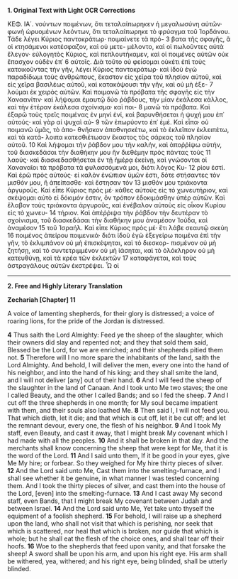 **1. Original Text with Light OCR Corrections**

ΚΕΦ. ΙΑ΄.
νούντων ποιμένων, ὅτι τεταλαίπωρηκεν ἡ μεγαλωσύνη αὐτῶν·
φωνὴ ὠρυομένων λεόντων, ὅτι τεταλαίπωρηκε τὸ φρύαγμα τοῦ
Ἰορδάνου. Τάδε λέγει Κύριος παντοκράτωρ· ποιμαίνετε τὰ πρό-
3 βατα τῆς σφαγῆς, ἃ οἱ κτησάμενοι κατέσφαζον, καὶ οὐ μετε-
μέλοντο, καὶ οἱ πωλοῦντες αὐτὰ ἔλεγον· εὐλογητὸς Κύριος, καὶ
πεπλουτήκαμεν, καὶ οἱ ποιμένες αὐτῶν οὐκ ἔπασχον οὐδὲν ἐπ᾿
6 αὐτοῖς. Διὰ τοῦτο οὐ φείσομαι οὐκέτι ἐπὶ τοὺς κατοικοῦντας
τὴν γῆν, λέγει Κύριος παντοκράτωρ· καὶ ἰδοὺ ἐγὼ παραδίδωμι
τοὺς ἀνθρώπους, ἕκαστον εἰς χεῖρα τοῦ πλησίον αὐτοῦ, καὶ εἰς
χεῖρα βασιλέως αὐτοῦ, καὶ κατακόψουσι τὴν γῆν, καὶ οὐ μὴ ἐξε-
7 λούμαι ἐκ χειρὸς αὐτῶν. Καὶ ποιμανῶ τὰ πρόβατα τῆς σφαγῆς
εἰς τὴν Χαναανίτιν· καὶ λήψομαι ἐμαυτῷ δύο ῥάβδους, τὴν μίαν
ἐκάλεσα κάλλος, καὶ τὴν ἑτέραν ἐκάλεσα σχοίνισμα· καὶ ποι-
8 μανῶ τὰ πρόβατα. Καὶ ἐξαρῶ τοὺς τρεῖς ποιμένας ἐν μηνὶ ἑνί,
καὶ βαρυνθήσεται ἡ ψυχή μου ἐπ᾿ αὐτούς· καὶ γὰρ αἱ ψυχαὶ αὐ-
9 τῶν ἐπωρύοντο ἐπ᾿ ἐμέ. Καὶ εἶπα· οὐ ποιμανῶ ὑμᾶς, τὸ ἀπο-
θνῆσκον ἀποθνησκέτω, καὶ τὸ ἐκλεῖπον ἐκλειπέτω, καὶ τὰ κατά-
λοιπα κατεσθιέτωσαν ἕκαστος τὰς σάρκας τοῦ πλησίον αὐτοῦ.
10 Καὶ λήψομαι τὴν ῥάβδον μου τὴν καλήν, καὶ ἀποῤῥίψω αὐτήν,
τοῦ διασκεδάσαι τὴν διαθήκην μου ἣν διεθέμην πρὸς πάντας τοὺς
11 λαούς· καὶ διασκεδασθήσεται ἐν τῇ ἡμέρᾳ ἐκείνῃ, καὶ γνώσονται
οἱ Χαναναῖοι τὰ πρόβατα τὰ φυλασσόμενά μοι, διότι λόγος Κυ-
12 ρίου ἐστί. Καὶ ἐρῶ πρὸς αὐτούς· εἰ καλὸν ἐνώπιον ὑμῶν ἐστι,
δότε στήσαντες τὸν μισθόν μου, ἢ ἀπείπασθε· καὶ ἔστησαν τὸν
13 μισθόν μου τριάκοντα ἀργυροῦς. Καὶ εἶπε Κύριος πρὸς μέ· κάθες
αὐτοὺς εἰς τὸ χωνευτήριον, καὶ σκέψομαι αὐτὸ εἰ δόκιμόν ἐστιν,
ὃν τρόπον ἐδοκιμάσθην ὑπὲρ αὐτῶν. Καὶ ἔλαβον τοὺς τριάκοντα
ἀργυροῦς, καὶ ἐνέβαλον αὐτοὺς εἰς οἶκον Κυρίου εἰς τὸ χωνευ-
14 τήριον. Καὶ ἀπέῤῥιψα τὴν ῥάβδον τὴν δευτέραν τὸ σχοίνισμα,
τοῦ διασκεδάσαι τὴν διαθήκην μου ἀναμέσον Ἰούδα, καὶ ἀναμέσον
15 τοῦ Ἰσραήλ. Καὶ εἶπε Κύριος πρὸς μέ· ἔτι λάβε σεαυτῷ σκεύη
16 ποιμένος ἀπείρου ποιμενικά· διότι ἰδοὺ ἐγὼ ἐξεγείρω ποιμένα
ἐπὶ τὴν γῆν, τὸ ἐκλιμπάνον οὐ μὴ ἐπισκέψηται, καὶ τὸ διεσκορ-
πισμένον οὐ μὴ ζητήσῃ, καὶ τὸ συντετριμμένον οὐ μὴ ἰάσηται,
καὶ τὸ ὁλόκληρον οὐ μὴ κατευθύνῃ, καὶ τὰ κρέα τῶν ἐκλεκτῶν
17 καταφάγεται, καὶ τοὺς ἀστραγάλους αὐτῶν ἐκστρέψει. Ὦ οἱ

---

**2. Free and Highly Literary Translation**

**Zechariah [Chapter] 11**

A voice of lamenting shepherds, for their glory is distressed; a voice of roaring lions, for the pride of the Jordan is distressed.

**4** Thus saith the Lord Almighty: Feed ye the sheep of the slaughter, which their owners did slay and repented not; and they that sold them said, Blessed be the Lord, for we are enriched; and their shepherds pitied them not.
**5** Therefore will I no more spare the inhabitants of the land, saith the Lord Almighty. And behold, I will deliver the men, every one into the hand of his neighbor, and into the hand of his king; and they shall smite the land, and I will not deliver [any] out of their hand.
**6** And I will feed the sheep of the slaughter in the land of Canaan. And I took unto Me two staves; the one I called Beauty, and the other I called Bands; and so I fed the sheep.
**7** And I cut off the three shepherds in one month; for My soul became impatient with them, and their souls also loathed Me.
**8** Then said I, I will not feed you. That which dieth, let it die; and that which is cut off, let it be cut off; and let the remnant devour, every one, the flesh of his neighbor.
**9** And I took My staff, even Beauty, and cast it away, that I might break My covenant which I had made with all the peoples.
**10** And it shall be broken in that day. And the merchants shall know concerning the sheep that were kept for Me, that it is the word of the Lord.
**11** And I said unto them, If it be good in your eyes, give Me My hire; or forbear. So they weighed for My hire thirty pieces of silver.
**12** And the Lord said unto Me, Cast them into the smelting-furnace, and I shall see whether it be genuine, in what manner I was tested concerning them. And I took the thirty pieces of silver, and cast them into the house of the Lord, [even] into the smelting-furnace.
**13** And I cast away My second staff, even Bands, that I might break My covenant between Judah and between Israel.
**14** And the Lord said unto Me, Yet take unto thyself the equipment of a foolish shepherd.
**15** For behold, I will raise up a shepherd upon the land, who shall not visit that which is perishing, nor seek that which is scattered, nor heal that which is broken, nor guide that which is whole; but he shall eat the flesh of the choice ones, and shall tear off their hoofs.
**16** Woe to the shepherds that feed upon vanity, and that forsake the sheep! A sword shall be upon his arm, and upon his right eye. His arm shall be withered, yea, withered; and his right eye, being blinded, shall be utterly blinded.